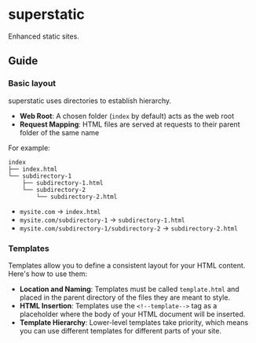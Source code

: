 # superstatic

Enhanced static sites.

## Guide

### Basic layout

superstatic uses directories to establish hierarchy.

- **Web Root**: A chosen folder (`index` by default) acts as the web root
- **Request Mapping**: HTML files are served at requests to their parent folder of the same name

For example:

```
index
├── index.html
└── subdirectory-1
    ├── subdirectory-1.html
    └── subdirectory-2
        └── subdirectory-2.html
```

- `mysite.com` -> `index.html`
- `mysite.com/subdirectory-1` -> `subdirectory-1.html`
- `mysite.com/subdirectory-1/subdirectory-2` -> `subdirectory-2.html`

### Templates

Templates allow you to define a consistent layout for your HTML content. Here's how to use them:

- **Location and Naming**: Templates must be called `template.html` and placed in the parent directory of the files they are meant to style.
- **HTML Insertion**: Templates use the `<!--template-->` tag as a placeholder where the body of your HTML document will be inserted.
- **Template Hierarchy**: Lower-level templates take priority, which means you can use different templates for different parts of your site.